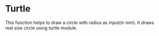 # Turtle
This function helps to draw a circle with radius as input(in mm). It draws real size circle using turtle module.
